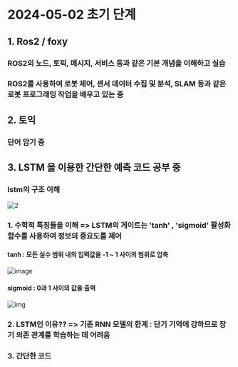 # 2024-05-02 초기 단계
## 1. Ros2 / foxy
### ROS2의 노드, 토픽, 메시지, 서비스 등과 같은 기본 개념을 이해하고 실습
### ROS2를 사용하여 로봇 제어, 센서 데이터 수집 및 분석, SLAM 등과 같은 로봇 프로그래밍 작업을 배우고 있는 중

## 2. 토익
### 단어 암기 중

## 3. LSTM 을 이용한 간단한 예측 코드 공부 중
### lstm의 구조 이해
![2](https://github.com/Sungmyunghoon/2024-05-02/assets/112747810/19662a3b-ec1d-4b1c-acb9-a2f903d647ec)

### 1. 수학적 특징들을 이해 => LSTM의 게이트는 'tanh' , 'sigmoid' 활성화 함수를 사용하여 정보의 중요도를 제어
#### tanh :  모든 실수 범위 내의 입력값을 -1 ~ 1 사이의 범위로 압축
![image](https://github.com/Sungmyunghoon/2024-05-02/assets/112747810/a3177610-84ca-4c1b-89a8-290bb68af2ec)
#### sigmoid :  0과 1 사이의 값을 출력
![img](https://github.com/Sungmyunghoon/2024-05-02/assets/112747810/7eb0c6b1-4364-4f71-b0f3-588a6121d3d9)
### 2. LSTM인 이유?? => 기존 RNN 모델의 한계 : 단기 기억에 강하므로 장기 의존 관계를 학습하는 데 어려움
### 3. 간단한 코드
